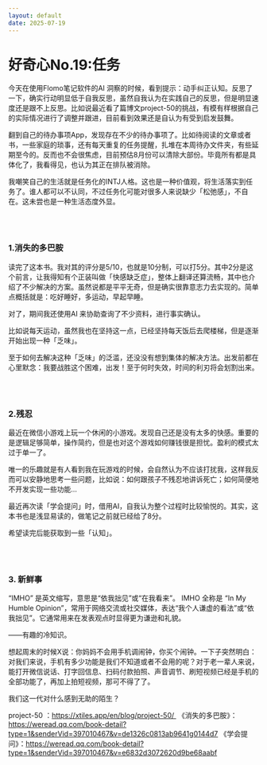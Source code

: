 ```yaml
---
layout: default
date: 2025-07-19
---
```


# 好奇心No.19:任务



今天在使用Flomo笔记软件的AI 洞察的时候，看到提示：动手纠正认知。反思了一下，确实行动明显低于自我反思，虽然自我认为在实践自己的反思，但是明显速度还是跟不上反思。比如说最近看了篇博文project-50的挑战，有模有样根据自己的实际情况进行了调整并跟进，目前看到效果还是自认为有受到启发鼓舞。

翻到自己的待办事项App，发现存在不少的待办事项了。比如待阅读的文章或者书，一些家庭的琐事，还有每天重复的任务提醒，扎堆在本周待办文件夹，有些延期至今的。反而也不会很焦虑，目前预估8月份可以清除大部份。毕竟所有都是具体化了，我看得见，也认为其正在排队被消除。

我嘲笑自己的生活就是任务化的INTJ人格。这也是一种价值观，将生活落实到任务了。谁人都可以不认同，不过任务化可能对很多人来说缺少「松弛感‌」，不自在。这未尝也是一种生活态度外显。

<br>
<br>

### 1.消失的多巴胺

读完了这本书。我对其的评分是5/10，也就是10分制，可以打5分。其中2分是这个前言，让我得知有个正装叫做「快感缺乏症」，整体上翻译还算流畅，其中也介绍了不少解决的方案。虽然说都是平平无奇，但是确实很靠意志力去实现的。简单点概括就是：吃好睡好，多运动，早起早睡。

对了，期间我还使用AI 来协助查询了不少资料，进行事实确认。

比如说每天运动，虽然我也在坚持这一点，已经坚持每天饭后去爬楼梯，但是逐渐开始出现一种「乏味」。

至于如何去解决这种「乏味」的泛滥，还没没有想到集体的解决方法。出发前都在心里默念：我要战胜这个困难，出发！至于何时失效，时间的利刃将会划割出来。

<br>
<br>

### 2.残忍

最近在微信小游戏上玩一个休闲的小游戏。发现自己还是没有太多的快感。重要的是逻辑足够简单，操作简约，但是也对这个游戏如何赚钱很是担忧。盈利的模式太过于单一了。

唯一的乐趣就是有人看到我在玩游戏的时候，会自然认为不应该打扰我，这样我反而可以安静地思考一些问题，比如说：如何跟孩子不残忍地讲诉死亡；如何简便地不开发实现一些功能…

最近再次读「学会提问」时，借用AI，自我认为整个过程时比较愉悦的。其实，这本书也是浅显易读的，做笔记之前就已经给了8分。

希望读完后能获取到一些「认知」。

<br>
<br>

### 3. 新鲜事

“IMHO” 是英文缩写，意思是“依我拙见”或“在我看来”。
IMHO 全称是 “In My Humble Opinion”，常用于网络交流或社交媒体，表达“我个人谦虚的看法”或“依我拙见”。它通常用来在发表观点时显得更为谦逊和礼貌。

——有趣的冷知识。

想起周末的时候X说：你妈妈不会用手机调闹钟，你买个闹钟。一下子突然明白：对我们来说，手机有多少功能是我们不知道或者不会用的呢？对于老一辈人来说，能打开微信说话、打字回信息、扫码付款拍照、声音调节、刷短视频已经是手机的全部功能了，再加上拍短视频，那可不得了了。

我们这一代对什么感到无助的陌生？


project-50 ：https://xtiles.app/en/blog/project-50/ 
《消失的多巴胺》：https://weread.qq.com/book-detail?type=1&senderVid=397010467&v=de1326c0813ab9641g0144d7
《学会提问》：https://weread.qq.com/book-detail?type=1&senderVid=397010467&v=e6832d3072620d9be68aabf
